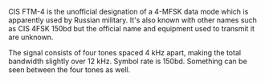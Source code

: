 CIS FTM-4 is the unofficial designation of a 4-MFSK data mode which is apparently used by Russian military. It's also known with other names such as CIS 4FSK 150bd but the official name and equipment used to transmit it are unknown.

The signal consists of four tones spaced 4 kHz apart, making the total bandwidth slightly over 12 kHz. Symbol rate is 150bd. Something can be seen between the four tones as well.
